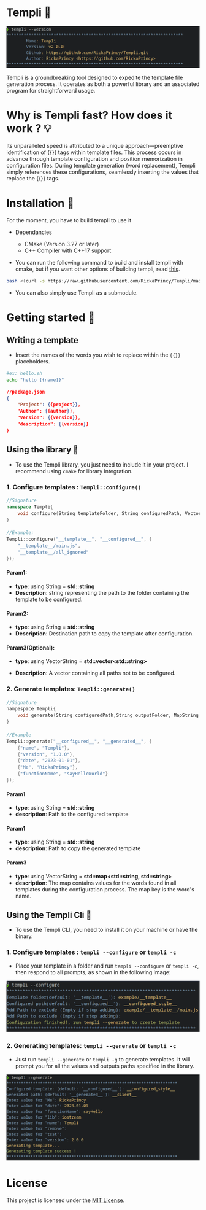 # Templi :memo: 

![templi](images/version.png)

Templi is a groundbreaking tool designed to expedite the template file generation process. It operates as both a powerful library and an associated program for straightforward usage.

# Why is Templi fast? How does it work ? :bulb:

Its unparalleled speed is attributed to a unique approach—preemptive identification of {{}} tags within template files. This process occurs in advance through template configuration and position memorization in configuration files. During template generation (word replacement), Templi simply references these configurations, seamlessly inserting the values that replace the {{}} tags.

# Installation :seedling:

For the moment, you have to build templi to use it

- Dependancies

    - CMake (Version 3.27 or later)
    - C++ Compiler with C++17 support

- You can run the following command to build and install templi with cmake, but if you want other options of building templi, read [this](BUILD_INSTALL.md).

```bash
bash <(curl -s https://raw.githubusercontent.com/RickaPrincy/Templi/main/install.sh)
```

- You can also simply use Templi as a submodule.

# Getting started :rocket:

## Writing a template

- Insert the names of the words you wish to replace within the `{{}}` placeholders.

```bash
#ex: hello.sh 
echo "hello {{name}}"
```

```json
//package.json
{
    "Project": {{project}},
    "Author": {{author}},
    "Version": {{version}},
    "description": {{version}}
}
```
## Using the library :blue_book:

- To use the Templi library, you just need to include it in your project. I recommend using `cmake` for library integration. 

### 1. Configure templates : `Templi::configure()`

```cpp
//Signature
namespace Templi{
    void configure(String templateFolder, String configuredPath, VectorString ignoredPaths = {});
}

//Example:
Templi::configure("__template__", "__configured__", {
    "__template__/main.js",
    "__template__/all_ignored"
});

```

#### Param1:
- **type**: using String = **std::string**
- **Description**: string representing the path to the folder containing the template to be configured.

#### Param2: 
- **type**: using String = **std::string**
- **Description**: Destination path to copy the template after configuration.

#### Param3(Optional):
- **type**: using VectorString = **std::vector\<std::string\>**

- **Description**: A vector containing all paths not to be configured. 

### 2. Generate templates: `Templi::generate()`

```c++
//Signature
nampespace Templi{
    void generate(String configuredPath,String outputFolder, MapString values);
}

//Example
Templi::generate("__configured__", "__generated__", {
    {"name", "Templi"},
    {"version", "1.0.0"},
    {"date", "2023-01-01"},
    {"Me", "RickaPrincy"},
    {"functionName", "sayHelloWorld"}
});
```

#### Param1
- **type**: using String = **std::string**
- **description**: Path to the configured template

#### Param1
- **type**: using String = **std::string**
- **description**: Path to copy the generated template

#### Param3
- **type**: using VectorString = **std::map\<std::string, std::string\>**
- **description**: The map contains values for the words found in all templates during the configuration process. The map key is the word's name. 

## Using the Templi Cli :bookmark: 

- To use the Templi CLI, you need to install it on your machine or have the binary. 

### 1. Configure templates : `templi --configure` or `templi -c`

- Place your template in a folder and run `templi --configure` or `templi -c`, then respond to all prompts, as shown in the following image: 

![configure template](images/configure.png)

### 2. Generating templates: `templi --generate` or `templi -c`

- Just run `templi --generate` or `templi -g` to generate templates. It will prompt you for all the values and outputs paths specified in the library. 

![configure template](images/generate.png)

# License

This project is licensed under the [MIT License](License.txt).